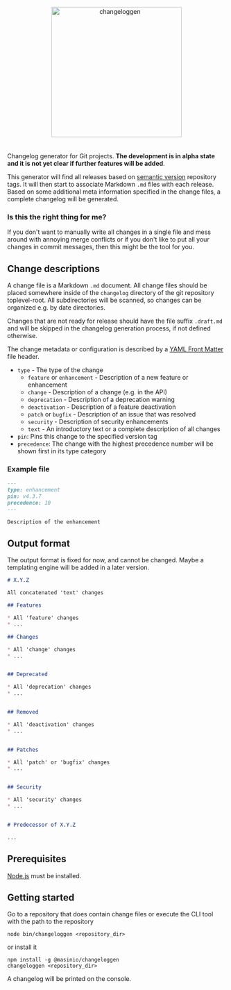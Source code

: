 <div align="center" markdown="1" style="margin-bottom: 2.5em">
  <p>
    <img src="https://raw.githubusercontent.com/masinio/changeloggen/master/changeloggen.png" alt="changeloggen" style="width: 300px; max-width: 70%; height: auto;" />
  </p>
</div>

Changelog generator for Git projects. **The development is in alpha
state and it is not yet clear if further features will be added**.


This generator will find all releases based on
[semantic version](https://semver.org/) repository tags. It will then
start to associate Markdown `.md` files with each release. Based on some
additional meta information specified in the change files, a complete
changelog will be generated.

### Is this the right thing for me?

If you don't want to manually write all changes in a single file and
mess around with annoying merge conflicts or if you don't like
to put all your changes in commit messages, then this might be the tool
for you.

## Change descriptions

A change file is a Markdown `.md` document. All change files should
be placed somewhere inside of the `changelog` directory of the git
repository toplevel-root. All subdirectories will be scanned, so changes
can be organized e.g. by date directories.

Changes that are not ready for release should have the file suffix
`.draft.md` and will be skipped in the changelog generation process,
if not defined otherwise.

The change metadata or configuration is described by a
[YAML Front Matter](https://jekyllrb.com/docs/frontmatter/)
file header.

* `type` - The type of the change
  * `feature` or `enhancement` - Description of a new feature or
    enhancement
  * `change` - Description of a change (e.g. in the API)
  * `deprecation` - Description of a deprecation warning
  * `deactivation` - Description of a feature deactivation
  * `patch` or `bugfix` - Description of an issue that was resolved
  * `security` - Description of security enhancements
  * `text` - An introductory text or a complete description of all
    changes
* `pin`: Pins this change to the specified version tag
* `precedence`: The change with the highest precedence number will be
  shown first in its type category

### Example file

```markdown
---
type: enhancement
pin: v4.3.7
precedence: 10
---

Description of the enhancement
```

## Output format

The output format is fixed for now, and cannot be changed. Maybe a
templating engine will be added in a later version.

```markdown
# X.Y.Z

All concatenated 'text' changes

## Features

* All 'feature' changes
* ...

## Changes

* All 'change' changes
* ...


## Deprecated

* All 'deprecation' changes
* ...


## Removed

* All 'deactivation' changes
* ...


## Patches

* All 'patch' or 'bugfix' changes
* ...


## Security

* All 'security' changes
* ...


# Predecessor of X.Y.Z

...
```

## Prerequisites

[Node.js](https://nodejs.org/en/) must be installed.

## Getting started

Go to a repository that does contain change files or execute the CLI
tool with the path to the repository

```
node bin/changeloggen <repository_dir>
```

or install it

```
npm install -g @masinio/changeloggen
changeloggen <repository_dir>
```

A changelog will be printed on the console.
